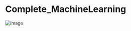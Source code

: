 # Complete_MachineLearning
![image](https://github.com/user-attachments/assets/61fcf92f-966f-4a86-883c-b9b37be114a0)
